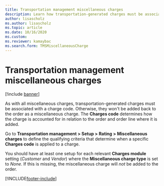 ```yaml
---
title: Transportation management miscellaneous charges
description: Learn how transportation-generated charges must be associated with a charge code and that you should have one setup for each relevant charges module setting.
author: lisascholz
ms.author: lisascholz
ms.topic: article
ms.date: 10/16/2020
ms.custom:
ms.reviewer: kamaybac
ms.search.form: TMSMiscellaneousCharge
---
```


# Transportation management miscellaneous charges

[!include [banner](../includes/banner.md)]

As with all miscellaneous charges, transportation-generated charges must be associated with a charge code. Otherwise, they won't be added back to the order as a miscellaneous charge. The **Charges code** determines how the charge is accounted for in relation to the order and order line where it is added.

Go to **Transportation management > Setup > Rating > Miscellaneous charges** to define the qualifying criteria that determine when a specific **Charges code** is applied to a charge.

You should have at least one setup for each relevant **Charges module** setting (*Customer* and *Vendor*) where the **Miscellaneous charge type** is set to *None*. If this is missing, the miscellaneous charge will *not* be added to the order.


[!INCLUDE[footer-include](../../includes/footer-banner.md)]